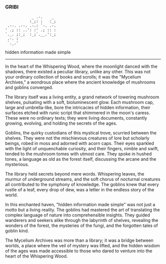 ### GRIBI 
```
            _ .-.    _ 
           :_;: :   :_;
 .--. .--. .-.: `-. .-.
' .; :: ..': :' .; :: :
`._. ;:_;  :_;`.__.':_;
 .-. :                 
 `._.'                 

```

hidden information made simple

---


In the heart of the Whispering Wood, where the moonlight danced with the shadows, there existed a peculiar library, unlike any other. This was not your ordinary collection of books and scrolls; it was the "Mycelium Archives," a wondrous place where the ancient knowledge of mushrooms and goblins converged.

The library itself was a living entity, a grand network of towering mushroom shelves, pulsating with a soft, bioluminescent glow. Each mushroom cap, large and umbrella-like, bore the intricacies of hidden information, their surfaces etched with runic script that shimmered in the moon's caress. These were no ordinary texts; they were living documents, constantly growing, evolving, and holding the secrets of the ages.

Goblins, the quirky custodians of this mystical trove, scurried between the shelves. They were not the mischievous creatures of lore but scholarly beings, robed in moss and adorned with acorn caps. Their eyes sparkled with the light of unquenchable curiosity, and their fingers, nimble and swift, tended to the mushroom tomes with utmost care. They spoke in hushed tones, a language as old as the forest itself, discussing the arcane and the mysterious.

The library held secrets beyond mere words. Whispering leaves, the murmur of underground streams, and the soft chorus of nocturnal creatures all contributed to the symphony of knowledge. The goblins knew that every rustle of a leaf, every drop of dew, was a letter in the endless story of the world.

In this enchanted haven, "hidden information made simple" was not just a motto but a living reality. The goblins had mastered the art of translating the complex language of nature into comprehensible insights. They guided wanderers and seekers alike through the labyrinth of shelves, revealing the wonders of the forest, the mysteries of the fungi, and the forgotten tales of goblin kind.

The Mycelium Archives was more than a library; it was a bridge between worlds, a place where the veil of mystery was lifted, and the hidden wisdom of the ages was made accessible to those who dared to venture into the heart of the Whispering Wood.